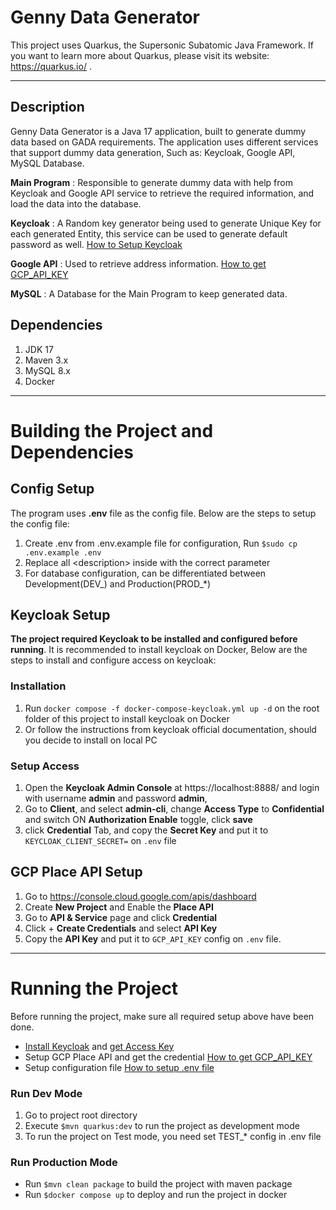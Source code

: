 # Genny Data Generator

This project uses Quarkus, the Supersonic Subatomic Java Framework.
If you want to learn more about Quarkus, please visit its website: https://quarkus.io/ .

---

## Description
Genny Data Generator is a Java 17 application, built to generate dummy data based on GADA requirements.
The application uses different services that support dummy data generation, Such as: Keycloak, Google API, MySQL Database.

**Main Program**
: Responsible to generate dummy data with help from Keycloak and Google API service to retrieve the required information, 
and load the data into the database.

**Keycloak**
: A Random key generator being used to generate Unique Key for each generated Entity, this service can be used to generate
default password as well. [How to Setup Keycloak ](#how-to-setup-keycloak)

**Google API**
: Used to retrieve address information. [How to get GCP_API_KEY](#how-to-get-gcp_api_key)

**MySQL**
: A Database for the Main Program to keep generated data.

## Dependencies
1. JDK 17
2. Maven 3.x
3. MySQL 8.x
4. Docker

---

# Building the Project and Dependencies

## Config Setup
The program uses **.env** file as the config file. Below are the steps to setup the config file:
1. Create .env from .env.example file for configuration,
Run ``$sudo cp .env.example .env``
1. Replace all \<description\> inside with the correct parameter
1. For database configuration, can be differentiated between Development(DEV_) and Production(PROD_*)


## Keycloak Setup
**The project required Keycloak to be installed and configured before running**. It is recommended to install keycloak on Docker, 
Below are the steps to install and configure access on keycloak:

### Installation
1. Run ```docker compose -f docker-compose-keycloak.yml up -d``` on the root folder of this project to install keycloak on Docker
1. Or follow the instructions from keycloak official documentation, should you decide to install on local PC

### Setup Access
1. Open the **Keycloak Admin Console** at https://localhost:8888/ and login with username **admin** and password **admin**,
1. Go to **Client**, and select **admin-cli**, change **Access Type** to **Confidential** and switch ON **Authorization Enable** toggle, click
  **save**
1. click **Credential** Tab, and copy the **Secret Key** and put it to ```KEYCLOAK_CLIENT_SECRET=``` on ```.env```
  file


## GCP Place API Setup
1. Go to https://console.cloud.google.com/apis/dashboard
1. Create **New Project** and Enable the **Place API** 
1. Go to **API & Service** page and click **Credential** 
1. Click + **Create Credentials** and select **API Key**
1. Copy the **API Key** and put it to ```GCP_API_KEY``` config on ```.env``` file.

---

# Running the Project
Before running the project, make sure all required setup above have been done.
- [Install Keycloak](#installation) and [get Access Key](#keycloak-setup)
- Setup GCP Place API and get the credential [How to get GCP_API_KEY](#gcp_place-api-setup)
- Setup configuration file [How to setup .env file](#config-setup)

### Run Dev Mode
1. Go to project root directory
2. Execute ``$mvn quarkus:dev`` to run the project as development mode
4. To run the project on Test mode, you need set TEST_* config in .env file

### Run Production Mode
- Run ``$mvn clean package`` to build the project with maven package
- Run ``$docker compose up`` to deploy and run the project in docker